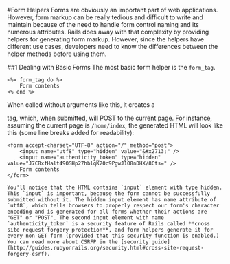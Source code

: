 #Form Helpers
Forms are obviously an important part of web applications. However, form markup can be really tedious and difficult to write and maintain because of the need to handle form control naming and its numerous attributes. Rails does away with that complexity by providing helpers for generating form markup. However, since the helpers have different use cases, developers need to know the differences between the helper methods before using them.

##1 Dealing with Basic Forms
The most basic form helper is the `form_tag`.

```
<%= form_tag do %>
	Form contents
<% end %>
```
When called without arguments like this, it creates a <form> tag, which, when submitted, will POST to the current page. For instance, assuming the current page is `/home/index`, the generated HTML will look like this (some line breaks added for readability):

```
<form accept-charset="UTF-8" action="/" method="post">
	<input name="utf8" type="hidden" value="&#x2713;" />
	<input name="authenticity_token" type="hidden" value="J7CBxfHalt49OSHp27hblqK20c9PgwJ108nDHX/8Cts=" />
	Form contents
</form>

You'll notice that the HTML contains `input` element with type hidden. This `input` is important, because the form cannot be successfully submitted without it. The hidden input element has name attribute of `utf8`, which tells browsers to properly respect our form's character encoding and is generated for all forms whether their actions are "GET" or "POST". The second input element with name `authenticity_token` is a security feature of Rails called **cross site request forgery protection**, and form helpers generate it for every non-GET form (provided that this security function is enabled.) You can read more about CSRFP in the [security guide](http://guides.rubyonrails.org/security.html#cross-site-request-forgery-csrf).


